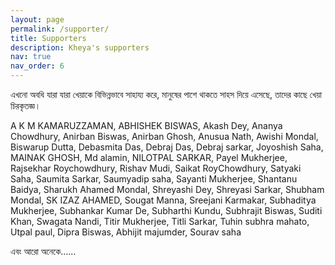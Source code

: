 ```yaml
---
layout: page
permalink: /supporter/
title: Supporters
description: Kheya's supporters
nav: true
nav_order: 6
---
```


এখনো অবধি যারা যারা খেয়াকে বিভিন্নভাবে সাহায্য করে, মানুষের পাশে থাকতে সাহস দিয়ে এসেছে, তাদের কাছে খেয়া চিরকৃতজ্ঞ।

A K M KAMARUZZAMAN, ABHISHEK BISWAS, Akash Dey, Ananya Chowdhury, Anirban Biswas, Anirban Ghosh, Anusua Nath, Awishi Mondal, Biswarup Dutta, Debasmita Das, Debraj Das, Debraj sarkar, Joyoshish Saha, MAINAK GHOSH, Md alamin, NILOTPAL SARKAR, Payel Mukherjee, Rajsekhar Roychowdhury, Rishav Mudi, Saikat RoyChowdhury, Satyaki Saha, Saumita Sarkar, Saumyadip saha, Sayanti Mukherjee, Shantanu Baidya, Sharukh Ahamed Mondal, Shreyashi Dey, Shreyasi Sarkar, Shubham Mondal, SK IZAZ AHAMED, Sougat Manna, Sreejani Karmakar, Subhaditya Mukherjee, Subhankar Kumar De, Subharthi Kundu, Subhrajit Biswas, Suditi Khan, Swagata Nandi, Titir Mukherjee, Titli Sarkar, Tuhin subhra mahato, Utpal paul, Dipra Biswas, Abhijit majumder, Sourav saha



এবং আরো অনেকে……